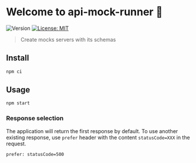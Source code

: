 # Welcome to api-mock-runner 👋

![Version](https://img.shields.io/badge/version-0.0.0-blue.svg?cacheSeconds=2592000)
[![License: MIT](https://img.shields.io/badge/License-MIT-yellow.svg)](https://opensource.org/licenses/MIT)

> Create mocks servers with its schemas

## Install

```sh
npm ci
```

## Usage

```sh
npm start
```

### Response selection

The application will return the first response by default. To use another existing response, use `prefer` header with the content `statusCode=XXX` in the request.

```
prefer: statusCode=500
```
